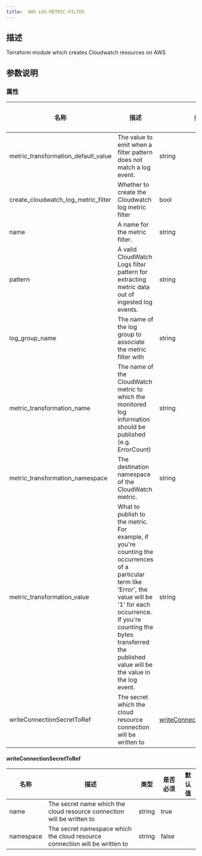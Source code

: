 ```yaml
---
title:  AWS LOG-METRIC-FILTER
---
```


## 描述

Terraform module which creates Cloudwatch resources on AWS

## 参数说明


### 属性

 名称 | 描述 | 类型 | 是否必须 | 默认值 
 ------------ | ------------- | ------------- | ------------- | ------------- 
 metric_transformation_default_value | The value to emit when a filter pattern does not match a log event. | string | false |  
 create_cloudwatch_log_metric_filter | Whether to create the Cloudwatch log metric filter | bool | false |  
 name | A name for the metric filter. | string | true |  
 pattern | A valid CloudWatch Logs filter pattern for extracting metric data out of ingested log events. | string | true |  
 log_group_name | The name of the log group to associate the metric filter with | string | true |  
 metric_transformation_name | The name of the CloudWatch metric to which the monitored log information should be published (e.g. ErrorCount) | string | true |  
 metric_transformation_namespace | The destination namespace of the CloudWatch metric. | string | true |  
 metric_transformation_value | What to publish to the metric. For example, if you're counting the occurrences of a particular term like 'Error', the value will be '1' for each occurrence. If you're counting the bytes transferred the published value will be the value in the log event. | string | false |  
 writeConnectionSecretToRef | The secret which the cloud resource connection will be written to | [writeConnectionSecretToRef](#writeConnectionSecretToRef) | false |  


#### writeConnectionSecretToRef

 名称 | 描述 | 类型 | 是否必须 | 默认值 
 ------------ | ------------- | ------------- | ------------- | ------------- 
 name | The secret name which the cloud resource connection will be written to | string | true |  
 namespace | The secret namespace which the cloud resource connection will be written to | string | false |  
